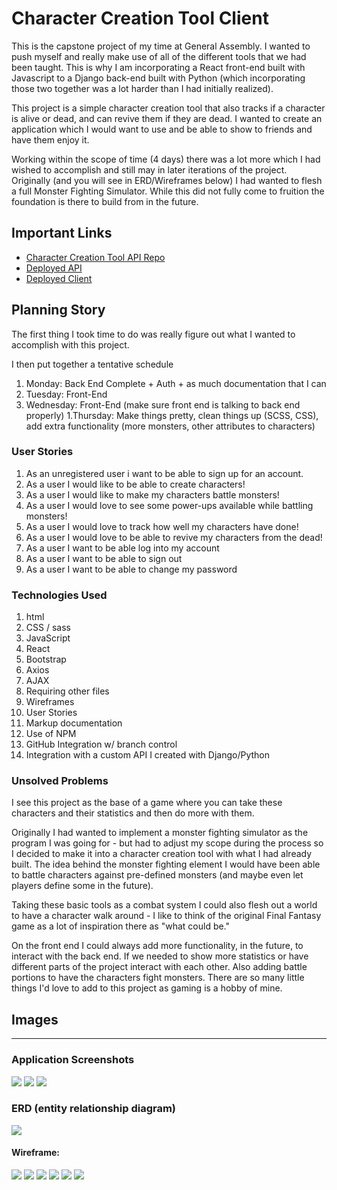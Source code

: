 # Character Creation Tool Client

This is the capstone project of my time at General Assembly. I wanted to push myself and really make use of all of the different tools that we had been taught. This is why I am incorporating a React front-end built with Javascript to a Django back-end built with Python (which incorporating those two together was a lot harder than I had initially realized).

This project is a simple character creation tool that also tracks if a character is alive or dead, and can revive them if they are dead. I wanted to create an application which I would want to use and be able to show to friends and have them enjoy it.

Working within the scope of time (4 days) there was a lot more which I had wished to accomplish and still may in later iterations of the project. Originally (and you will see in ERD/Wireframes below) I had wanted to flesh a full Monster Fighting Simulator. While this did not fully come to fruition the foundation is there to build from in the future.

## Important Links

- [Character Creation Tool API Repo](https://github.com/brinecr/Character-Creation-Tool-API)
- [Deployed API](https://character-creation-tool.herokuapp.com/)
- [Deployed Client](https://brinecr.github.io/Character-Creation-Tool-Client/#/)

## Planning Story

The first thing I took time to do was really figure out what I wanted to accomplish with this project.

I then put together a tentative schedule

1. Monday: Back End Complete + Auth + as much documentation that I can
1. Tuesday: Front-End
1. Wednesday: Front-End (make sure front end is talking to back end properly)
1.Thursday: Make things pretty, clean things up (SCSS, CSS), add extra functionality (more monsters, other attributes to characters)

### User Stories

1. As an unregistered user i want to be able to sign up for an account.
1. As a user I would like to be able to create characters!
1. As a user I would like to make my characters battle monsters!
1. As a user I would love to see some power-ups available while battling monsters!
1. As a user I would love to track how well my characters have done!
1. As a user I would love to be able to revive my characters from the dead!
1. As a user I want to be able log into my account
1. As a user I want to be able to sign out
1. As a user I want to be able to change my password

### Technologies Used

1. html
1. CSS / sass
1. JavaScript
1. React
1. Bootstrap
1. Axios
1. AJAX
1. Requiring other files
1. Wireframes
1. User Stories
1. Markup documentation
1. Use of NPM
1. GitHub Integration w/ branch control
1. Integration with a custom API I created with Django/Python

### Unsolved Problems

I see this project as the base of a game where you can take these characters and their statistics and then do more with them.

Originally I had wanted to implement a monster fighting simulator as the program I was going for - but had to adjust my scope during the process so I decided to make it into a character creation tool with what I had already built. The idea behind the monster fighting element I would have been able to battle characters against pre-defined monsters (and maybe even let players define some in the future).

Taking these basic tools as a combat system I could also flesh out a world to have a character walk around - I like to think of the original Final Fantasy game as a lot of inspiration there as "what could be."

On the front end I could always add more functionality, in the future, to interact with the back end. If we needed to show more statistics or have different parts of the project interact with each other. Also adding battle portions to have the characters fight monsters. There are so many little things I'd love to add to this project as gaming is a hobby of mine.

## Images

---
### Application Screenshots

![](public/appscreenshot.png)
![](public/charactercreate.png)
![](public/monsters.png)

### ERD (entity relationship diagram)

![](public/Monster_Fighter_Simulator_ERD.png)

#### Wireframe:
![](public/mfs-landing-page.png)
![](public/mfs-signed-in-page.png)
![](public/mfs-create-character.png)
![](public/mfs-pick-a-character.png)
![](public/mfs-character-graveyard.png)
![](public/mfs-battle.png)
